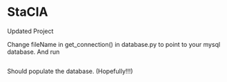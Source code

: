 # StaCIA


Updated Project

Change fileName in get_connection() in database.py to point to your mysql database.
And run
``` python3 project3.py
```

Should populate the database. (Hopefully!!!)
